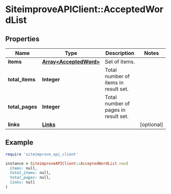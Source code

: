 # SiteimproveAPIClient::AcceptedWordList

## Properties

| Name | Type | Description | Notes |
| ---- | ---- | ----------- | ----- |
| **items** | [**Array&lt;AcceptedWord&gt;**](AcceptedWord.md) | Set of items. |  |
| **total_items** | **Integer** | Total number of items in result set. |  |
| **total_pages** | **Integer** | Total number of pages in result set. |  |
| **links** | [**Links**](Links.md) |  | [optional] |

## Example

```ruby
require 'siteimprove_api_client'

instance = SiteimproveAPIClient::AcceptedWordList.new(
  items: null,
  total_items: null,
  total_pages: null,
  links: null
)
```

